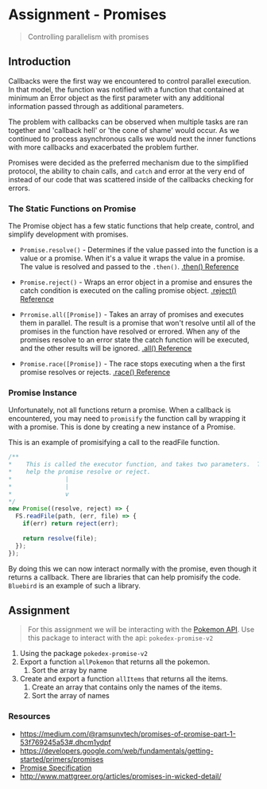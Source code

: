 # Assignment - Promises

> Controlling parallelism with promises

## Introduction

Callbacks were the first way we encountered to control parallel execution.  In that model, the function was notified with a function that contained at minimum an Error object as the first parameter with any additional information passed through as additional parameters.
  
The problem with callbacks can be observed when multiple tasks are ran together and 'callback hell' or 'the cone of shame' would occur.  As we continued to process asynchronous calls we would next the inner functions with more callbacks and exacerbated the problem further.
 
Promises were decided as the preferred mechanism due to the simplified protocol, the ability to chain calls, and `catch` and error at the very end of instead of our code that was scattered inside of the callbacks checking for errors.

### The Static Functions on Promise

The Promise object has a few static functions that help create, control, and simplify development with promises.  

* `Promise.resolve()` - Determines if the value passed into the function is a value or a promise.  When it's a value it wraps the value in a promise.  The value is resolved and passed to the `.then()`. [.then() Reference](https://developer.mozilla.org/en-US/docs/Web/JavaScript/Reference/Global_Objects/Promise/then)
 
* `Promise.reject()` - Wraps an error object in a promise and ensures the catch condition is executed on the calling promise object. [.reject() Reference](https://developer.mozilla.org/en-US/docs/Web/JavaScript/Reference/Global_Objects/Promise/reject)
   
* `Prromise.all([Promise])` - Takes an array of promises and executes them in parallel.  The result is a promise that won't resolve until all of the promises in the function have resolved or errored.  When any of the promises resolve to an error state the catch function will be executed, and the other results will be ignored.  [.all() Reference](https://developer.mozilla.org/en-US/docs/Web/JavaScript/Reference/Global_Objects/Promise/all)
   
* `Promise.race([Promise])` - The race stops executing when a the first promise resolves or rejects.  [.race() Reference](https://developer.mozilla.org/en-US/docs/Web/JavaScript/Reference/Global_Objects/Promise/race)


### Promise Instance

Unfortunately, not all functions return a promise. When a callback is encountered, you may need to `promisify` the function call by wrapping it with a promise.  This is done by creating a new instance of a Promise.  

This is an example of promisifying a call to the readFile function.

```js
/**
*    This is called the executor function, and takes two parameters.  The parameters are functions and 
*    help the promise resolve or reject.
*               |
*               |
*               v
*/
new Promise((resolve, reject) => {
  FS.readFile(path, (err, file) => {
    if(err) return reject(err);
    
    return resolve(file);
  });
});
```

By doing this we can now interact normally with the promise, even though it returns a callback. There are libraries that can help promisify the code.  `Bluebird` is an example of such a library.


## Assignment

> For this assignment we will be interacting with the [Pokemon API](https://pokeapi.co/docsv2/#).  Use this package to interact with the api: `pokedex-promise-v2` 

1. Using the package `pokedex-promise-v2`
2. Export a function `allPokemon` that returns all the pokemon.
    1. Sort the array by name
3. Create and export a function `allItems` that returns all the items.
    1. Create an array that contains only the names of the items.
    2. Sort the array of names






### Resources 

* https://medium.com/@ramsunvtech/promises-of-promise-part-1-53f769245a53#.dhcm1ydpf
* https://developers.google.com/web/fundamentals/getting-started/primers/promises
* [Promise Specification](https://promisesaplus.com)
* http://www.mattgreer.org/articles/promises-in-wicked-detail/
